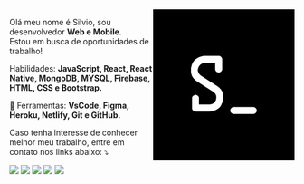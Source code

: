 <img src="assets/logo.png" min-width="250px" max-width="250px" width="250px" align="right" alt="Logo Silvio">

<p align="left"> 
  Olá meu nome é Silvio, sou desenvolvedor <strong>Web e Mobile</strong>.<br>
  Estou em busca de oportunidades de trabalho!
</p>

<p align="left">
  </> Habilidades: <strong>JavaScript, React, React Native, MongoDB, MYSQL, Firebase, HTML, CSS e Bootstrap.</strong>
</p>

<p align="left">
  💼 Ferramentas: <strong>VsCode, Figma, Heroku, Netlify, Git e GitHub.</strong>
</p>

<p align="left">
  Caso tenha interesse de conhecer melhor meu trabalho, entre em contato nos links abaixo: ⤵️
</p>

<p align="left">
  <a href="#" alt="Hotmail">
  <img src="https://img.shields.io/badge/-Hotmail-FF0000?style=flat-square&labelColor=FF0000&logo=hotmail&logoColor=white&link=LINK-DO-SEU-EMAIL" /></a>

  <a href="#" alt="Linkedin">
  <img src="https://img.shields.io/badge/-Linkedin-0e76a8?style=flat-square&logo=Linkedin&logoColor=white&link=LINK-DO-SEU-LINKEDIN" /></a>

  <a href="#" alt="WhatsApp">
  <img src="https://img.shields.io/badge/-WhatsApp-25d366?style=flat-square&labelColor=25d366&logo=whatsapp&logoColor=white&link=API-DO-SEU-WHATSAPP"/></a>

  <a href="#" alt="Facebook">
  <img src="https://img.shields.io/badge/-Facebook-3b5998?style=flat-square&labelColor=3b5998&logo=facebook&logoColor=white&link=LINK-DO-SEU-FACEBOOK"/></a>

  <a href="#" alt="Instagram">
  <img src="https://img.shields.io/badge/-Instagram-DF0174?style=flat-square&labelColor=DF0174&logo=instagram&logoColor=white&link=LINK-DO-SEU-INSTAGRAM"/></a>
</p>  

